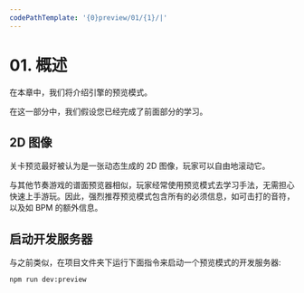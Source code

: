```yaml
---
codePathTemplate: '{0}preview/01/{1}/|'
---
```


# 01. 概述

在本章中，我们将介绍引擎的预览模式。

在这一部分中，我们假设您已经完成了前面部分的学习。

## 2D 图像

关卡预览最好被认为是一张动态生成的 2D 图像，玩家可以自由地滚动它。

与其他节奏游戏的谱面预览器相似，玩家经常使用预览模式去学习手法，无需担心快速上手游玩。因此，强烈推荐预览模式包含所有的必须信息，如可击打的音符，以及如 BPM 的额外信息。

## 启动开发服务器

与之前类似，在项目文件夹下运行下面指令来启动一个预览模式的开发服务器:

```bash
npm run dev:preview
```
